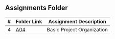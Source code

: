 ##  Assignments Folder

|   #   | Folder Link | Assignment Description |
| :---: | ----------- | ---------------------- |
|   4    | [A04](https://github.com/RicardoCesarRios/2143-OOP-Rios/tree/main/Assignments/A03)           |     Basic Project Organization                   |
